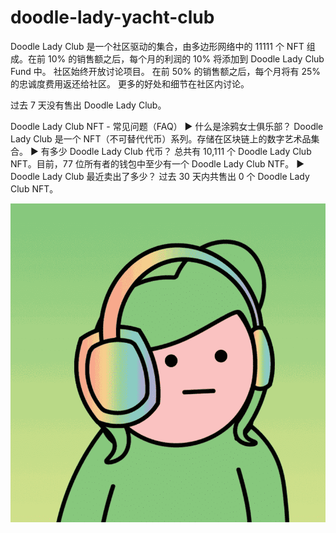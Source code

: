 # doodle-lady-yacht-club

Doodle Lady Club 是一个社区驱动的集合，由多边形网络中的 11111 个 NFT 组成。在前 10% 的销售额之后，每个月的利润的 10% 将添加到 Doodle Lady Club Fund 中。
社区始终开放讨论项目。
在前 50% 的销售额之后，每个月将有 25% 的忠诚度费用返还给社区。 更多的好处和细节在社区内讨论。

过去 7 天没有售出 Doodle Lady Club。

Doodle Lady Club NFT - 常见问题（FAQ）
▶ 什么是涂鸦女士俱乐部？
Doodle Lady Club 是一个 NFT（不可替代代币）系列。存储在区块链上的数字艺术品集合。
▶ 有多少 Doodle Lady Club 代币？
总共有 10,111 个 Doodle Lady Club NFT。目前，77 位所有者的钱包中至少有一个 Doodle Lady Club NTF。
▶ Doodle Lady Club 最近卖出了多少？
过去 30 天内共售出 0 个 Doodle Lady Club NFT。

![NFT](微信截图_20220902194315.png)


